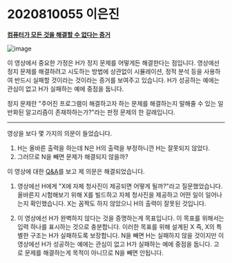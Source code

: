 # 2020810055 이은진

[**컴퓨터가 모든 것을 해결할 수 없다는 증거**](https://www.youtube.com/watch?v=92WHN-pAFCs "컴퓨터가 모든 것을 할 수 없다는 증거")

![image](https://user-images.githubusercontent.com/62239143/135802579-43899316-d57b-4102-ae25-2073c6e76cd1.png)


이 영상에서 중요한 가정은 H가 정지 문제를 어떻게든 해결한다는 점입니다. 
영상에선 정지 문제를 해결하려고 시도하는 방법에 상관없이 시뮬레이션, 정적 분석 등을 사용하여 반드시 실패할 것이라는 것이라는 증거를 보여주고 있습니다.
H가 성공하는 예에는 관심이 없고 H가 실패하는 예에 중점을 둡니다.

정지 문제란 "주어진 프로그램이 해결하고자 하는 문제를 해결하는지 말해줄 수 있는 일반화된 알고리즘이 존재하하는가?"라는 판정 문제의 한 갈래입니다.


-----------------------------------------------------------------------------------------------------------------------------------------
영상을 보다 몇 가지의 의문이 들었습니다.
1. H는 올바른 출력을 하는데 N은 H의 출력을 부정하니깐 H는 잘못되지 않았다.
2. 그러므로 N을 빼면 문제가 해결되지 않을까?


이 영상에 대한 [Q&A](https://www.udiprod.com/halting-problem/#faq "Q&A")를 보고 제 의문은 해결되었습니다.
1. 영상에선 H에게 "X에 자체 청사진이 제공되면 어떻게 될까?"라고 질문했었습니다. 올바른지 시험해보기 위해 X를 빌드하고 자체 청사진을 제공하고 어떤 일이 일어나는지 확인했습니다. X는 꼼짝도 하지 않았으니 H의 출력이 잘못된 것입니다.

2. 이 영상에선 H가 완벽하지 않다는 것을 증명하는게 목표입니다. 이 목표를 위해서는 입력 하나를 표시하는 것으로 충분합니다. 이러한 목표를 위해 설계된 X
즉, X의 특별한 구조는 H가 실패하도록 보장합니다. N을 빼면 H는 실패하지 않을 것이지만 이 영상에선 H가 성공하는 예에는 관심이 없고 H가 실패하는 예에 중점을 둡니다. 고로 문제를 해결하는게 목적이 아니므로 N을 빼면 안됩니다.
